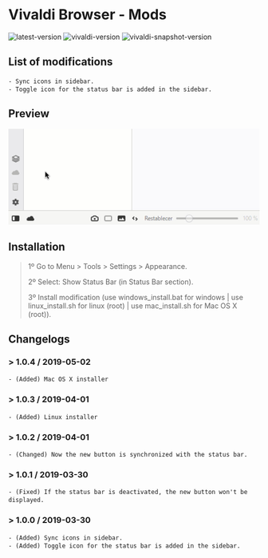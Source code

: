 # Vivaldi Browser - Mods

![latest-version](https://img.shields.io/badge/Latest%20Version-1.0.4-brightgreen.svg)
![vivaldi-version](https://img.shields.io/badge/Vivaldi%20Version-2.4-brightgreen.svg)
![vivaldi-snapshot-version](https://img.shields.io/badge/Vivaldi%20Snapshot%20Version-2.5-brightgreen.svg)

## List of modifications

    - Sync icons in sidebar.
    - Toggle icon for the status bar is added in the sidebar.

## Preview

![preview](./preview.gif)

## Installation

> 1º Go to Menu > Tools > Settings > Appearance.
>
> 2º Select: Show Status Bar (in Status Bar section).
>
> 3º Install modification (use windows_install.bat for windows | use linux_install.sh for linux (root) | use mac_install.sh for Mac OS X (root)).

## Changelogs

### > 1.0.4 / 2019-05-02

    - (Added) Mac OS X installer

### > 1.0.3 / 2019-04-01

    - (Added) Linux installer

### > 1.0.2 / 2019-04-01

    - (Changed) Now the new button is synchronized with the status bar.

### > 1.0.1 / 2019-03-30

    - (Fixed) If the status bar is deactivated, the new button won't be displayed.

### > 1.0.0 / 2019-03-30

    - (Added) Sync icons in sidebar.
    - (Added) Toggle icon for the status bar is added in the sidebar.
